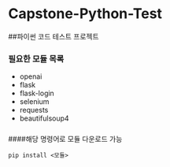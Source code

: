 # Capstone-Python-Test
##파이썬 코드 테스트 프로젝트
###
### 필요한 모듈 목록
 - openai
 - flask
 - flask-login
 - selenium
 - requests
 - beautifulsoup4
###
####해당 명령어로 모듈 다운로드 가능
````
pip install <모듈>
````